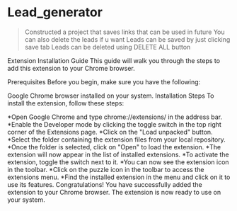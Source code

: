 # Lead_generator

>Constructed a project that saves links that can be used in future
>You can also delete the leads if u want 
>Leads can be saved by just clicking save tab 
>Leads can be deleted using DELETE ALL button

Extension Installation Guide
This guide will walk you through the steps to add this extension to your Chrome browser.

Prerequisites
Before you begin, make sure you have the following:

Google Chrome browser installed on your system.
Installation Steps
To install the extension, follow these steps:

*Open Google Chrome and type chrome://extensions/ in the address bar.
*Enable the Developer mode by clicking the toggle switch in the top right corner of the Extensions page.
*Click on the "Load unpacked" button.
*Select the folder containing the extension files from your local repository.
*Once the folder is selected, click on "Open" to load the extension.
*The extension will now appear in the list of installed extensions.
*To activate the extension, toggle the switch next to it.
*You can now see the extension icon in the toolbar.
*Click on the puzzle icon in the toolbar to access the extensions menu.
*Find the installed extension in the menu and click on it to use its features.
Congratulations! You have successfully added the extension to your Chrome browser. The extension is now ready to use on your system.
